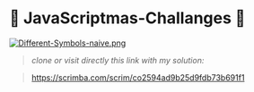 #  :christmas_tree: JavaScriptmas-Challanges  :christmas_tree: 


[![Different-Symbols-naive.png](https://i.postimg.cc/RZ2j5dwm/Different-Symbols-naive.png)](https://postimg.cc/fVjHYxHq)


> *clone or visit directly this link with my solution:*

> https://scrimba.com/scrim/co2594ad9b25d9fdb73b691f1
